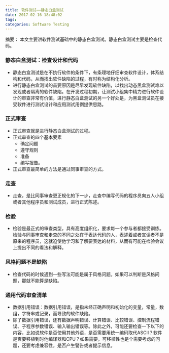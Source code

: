 ```yaml
---
title: 软件测试——静态白盒测试
date: 2017-02-16 18:48:02
tags: 
categories: Software Testing
---
```


摘要：
本文主要讲软件测试基础中的静态白盒测试。静态白盒测试主要是检查代码。

<!--more-->

### 静态白盒测试：检查设计和代码
- 静态白盒测试是在不执行软件的条件下，有条理地仔细审查软件设计，体系结构和代码，从而找出软件缺陷的过程，有时称为结构化分析。
- 进行静态白盒测试的首要原因是尽早发现软件缺陷，以找出动态黑盒测试难以发现或者隔离的软件缺陷。在开发过程初期，让测试小组集中精力进行软件设计的审查非常有价值，进行静态白盒测试的另一个好处是，为黑盒测试员在接受软件进行测试设计和应用测试用例提供思路。

### 正式审查
- 正式审查就是进行静态白盒测试的过程。
- 正式审查的四个基本要素
  + 确定问题
  + 遵守规则
  + 准备
  + 编写报告。
- 正式审查最简单的方法是通过同事审查的方式。

### 走查 
- 走查，是比同事审查更正规化的下一步，走查中编写代码的程序员向五人小组或者其他程序员和测试成员，进行正式陈述。

### 检验
- 检验是最正式的审查类型，具有高度组织化，要求每一个参与者都接受训练。检验与同事审查和走查的不同之处在于表达代码的人，表述着或者宣读者不是原来的程序员，这就迫使他学习和了解要表达的材料，从而有可能在检验会议上提出不同的看法和解释。

### 风格问题不是缺陷
- 检查代码的时候遇到一些写法可能是属于风格问题。如果可以判断是风格问题，那就不能算是缺陷。

### 通用代码审查清单
- 数据引用错误：数据引用错误，是指未经正确声明和初始化的变量，常量，数组，字符串或记录，而导致的软件缺陷。
- 除了数据引用错误，还有数据声明错误、计算错误、比较错误、控制流程错误、子程序参数错误、输入输出错误等。除此之外，可能还要检查一下以下的内容，比如说软件是否使用其他外语，是否需要用统一编码取代ASCII？软件是否要移植到时他编译器和CPU？如果需要，可移植性也是个需要考虑的问题，还要考虑兼容性，是否产生警告或者提示信息。
